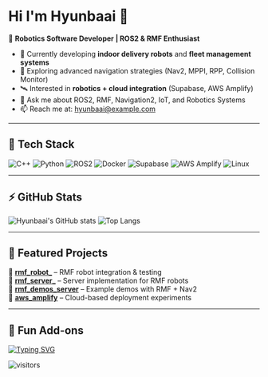 # Hi I'm Hyunbaai 👋 

🤖 **Robotics Software Developer | ROS2 & RMF Enthusiast**

- 🔭 Currently developing **indoor delivery robots** and **fleet management systems**  
- 🌱 Exploring advanced navigation strategies (Nav2, MPPI, RPP, Collision Monitor)  
- 🛰️ Interested in **robotics + cloud integration** (Supabase, AWS Amplify)  
- 💬 Ask me about ROS2, RMF, Navigation2, IoT, and Robotics Systems  
- 📫 Reach me at: hyunbaai@example.com  

---

## 🌱 Tech Stack

![C++](https://img.shields.io/badge/C++-00599C?style=flat&logo=c%2B%2B&logoColor=white)
![Python](https://img.shields.io/badge/Python-3776AB?style=flat&logo=python&logoColor=white)
![ROS2](https://img.shields.io/badge/ROS2-22314E?style=flat&logo=ros&logoColor=white)
![Docker](https://img.shields.io/badge/Docker-2496ED?style=flat&logo=docker&logoColor=white)
![Supabase](https://img.shields.io/badge/Supabase-3ECF8E?style=flat&logo=supabase&logoColor=white)
![AWS Amplify](https://img.shields.io/badge/AWS_Amplify-FF9900?style=flat&logo=awsamplify&logoColor=white)
![Linux](https://img.shields.io/badge/Linux-FCC624?style=flat&logo=linux&logoColor=black)

---

## ⚡ GitHub Stats

![Hyunbaai's GitHub stats](https://github-readme-stats.vercel.app/api?username=Hyunbaai&show_icons=true&theme=tokyonight)
![Top Langs](https://github-readme-stats.vercel.app/api/top-langs/?username=Hyunbaai&layout=compact&theme=tokyonight)

---

## 📌 Featured Projects

🔹 [**rmf_robot_**](https://github.com/Hyunbaai/rmf_robot_) – RMF robot integration & testing  
🔹 [**rmf_server_**](https://github.com/Hyunbaai/rmf_server_) – Server implementation for RMF robots  
🔹 [**rmf_demos_server**](https://github.com/Hyunbaai/rmf_demos_server) – Example demos with RMF + Nav2  
🔹 [**aws_amplify**](https://github.com/Hyunbaai/aws_amplify) – Cloud-based deployment experiments  

---

## 🚀 Fun Add-ons

[![Typing SVG](https://readme-typing-svg.herokuapp.com?color=%2336BCF7&lines=Robotics+Software+Engineer;ROS2+%7C+RMF+%7C+Nav2+Enthusiast;Cloud+%2B+Robotics+Integration)](https://git.io/typing-svg)

![visitors](https://komarev.com/ghpvc/?username=Hyunbaai&label=Profile%20views&color=0e75b6&style=flat)
